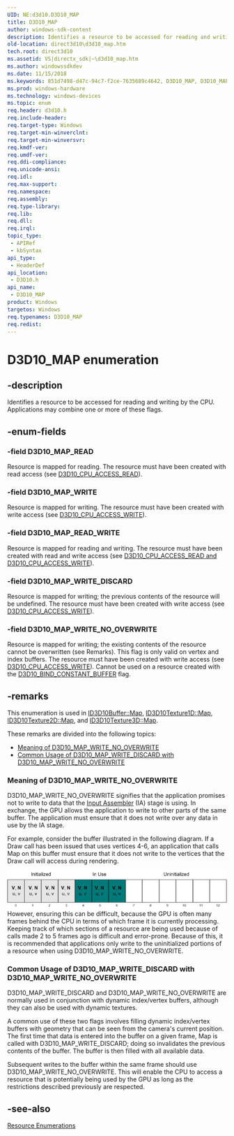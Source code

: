 ```yaml
---
UID: NE:d3d10.D3D10_MAP
title: D3D10_MAP
author: windows-sdk-content
description: Identifies a resource to be accessed for reading and writing by the CPU. Applications may combine one or more of these flags.
old-location: direct3d10\d3d10_map.htm
tech.root: direct3d10
ms.assetid: VS|directx_sdk|~\d3d10_map.htm
ms.author: windowssdkdev
ms.date: 11/15/2018
ms.keywords: 851d7498-d47c-94c7-f2ce-7635689c4642, D3D10_MAP, D3D10_MAP enumeration [Direct3D 10], D3D10_MAP_READ, D3D10_MAP_READ_WRITE, D3D10_MAP_WRITE, D3D10_MAP_WRITE_DISCARD, D3D10_MAP_WRITE_NO_OVERWRITE, d3d10/D3D10_MAP, d3d10/D3D10_MAP_READ, d3d10/D3D10_MAP_READ_WRITE, d3d10/D3D10_MAP_WRITE, d3d10/D3D10_MAP_WRITE_DISCARD, d3d10/D3D10_MAP_WRITE_NO_OVERWRITE, direct3d10.d3d10_map
ms.prod: windows-hardware
ms.technology: windows-devices
ms.topic: enum
req.header: d3d10.h
req.include-header: 
req.target-type: Windows
req.target-min-winverclnt: 
req.target-min-winversvr: 
req.kmdf-ver: 
req.umdf-ver: 
req.ddi-compliance: 
req.unicode-ansi: 
req.idl: 
req.max-support: 
req.namespace: 
req.assembly: 
req.type-library: 
req.lib: 
req.dll: 
req.irql: 
topic_type:
 - APIRef
 - kbSyntax
api_type:
 - HeaderDef
api_location:
 - D3D10.h
api_name:
 - D3D10_MAP
product: Windows
targetos: Windows
req.typenames: D3D10_MAP
req.redist: 
---
```


# D3D10_MAP enumeration


## -description


Identifies a resource to be accessed for reading and writing by the CPU. Applications may combine one or more of these flags.


## -enum-fields




### -field D3D10_MAP_READ

Resource is mapped for reading. The resource must have been created with read access (see <a href="https://msdn.microsoft.com/0f3dfe49-f4e0-4a66-a6f7-47170b0daa0b">D3D10_CPU_ACCESS_READ</a>).


### -field D3D10_MAP_WRITE

Resource is mapped for writing. The resource must have been created with write access (see <a href="https://msdn.microsoft.com/0f3dfe49-f4e0-4a66-a6f7-47170b0daa0b">D3D10_CPU_ACCESS_WRITE</a>).


### -field D3D10_MAP_READ_WRITE

Resource is mapped for reading and writing. The resource must have been created with read and write access (see <a href="https://msdn.microsoft.com/0f3dfe49-f4e0-4a66-a6f7-47170b0daa0b">D3D10_CPU_ACCESS_READ and D3D10_CPU_ACCESS_WRITE</a>).


### -field D3D10_MAP_WRITE_DISCARD

Resource is mapped for writing; the previous contents of the resource will be undefined. The resource must have been created with write access (see <a href="https://msdn.microsoft.com/0f3dfe49-f4e0-4a66-a6f7-47170b0daa0b">D3D10_CPU_ACCESS_WRITE</a>).


### -field D3D10_MAP_WRITE_NO_OVERWRITE

Resource is mapped for writing; the existing contents of the resource cannot be overwritten (see Remarks). This flag is only valid on vertex and index buffers. The resource must have been created with write access (see <a href="https://msdn.microsoft.com/0f3dfe49-f4e0-4a66-a6f7-47170b0daa0b">D3D10_CPU_ACCESS_WRITE</a>). Cannot be used on a resource created with the <a href="https://msdn.microsoft.com/3bbefc3b-ad05-499b-bbec-f370bf08a7f4">D3D10_BIND_CONSTANT_BUFFER</a> flag.


## -remarks



This enumeration is used in <a href="https://msdn.microsoft.com/c863ef55-757d-4c0b-ba59-28d30499cf79">ID3D10Buffer::Map</a>, <a href="https://msdn.microsoft.com/ff11d7a7-2e9a-4220-9aa2-c9a96355cc0d">ID3D10Texture1D::Map</a>, <a href="https://msdn.microsoft.com/40d0d246-bed9-48a2-9c00-68a5c58f49a5">ID3D10Texture2D::Map</a>, and <a href="https://msdn.microsoft.com/5cd7a5f0-4a74-4760-a709-d7941025699d">ID3D10Texture3D::Map</a>.

These remarks are divided into the following topics:


<ul>
<li><a href="https://docs.microsoft.com/">Meaning of D3D10_MAP_WRITE_NO_OVERWRITE</a></li>
<li><a href="https://docs.microsoft.com/">Common Usage of D3D10_MAP_WRITE_DISCARD with D3D10_MAP_WRITE_NO_OVERWRITE</a></li>
</ul>


<h3><a id="NO_OVERWRITE_DETAILS"></a><a id="no_overwrite_details"></a>Meaning of D3D10_MAP_WRITE_NO_OVERWRITE</h3>
D3D10_MAP_WRITE_NO_OVERWRITE signifies that the application promises not to write to data that the <a href="https://msdn.microsoft.com/71141a5e-2d79-4b02-8370-c0cbc8618908">Input Assembler</a> (IA) stage is using. In exchange, the GPU allows the application to write to other parts of the same buffer.  The application must ensure that it does not write over any data in use by the IA stage.

For example, consider the buffer illustrated in the following diagram. If a Draw call has been issued that uses vertices 4-6, an application that calls Map on this buffer must ensure that it does not write to the vertices that the Draw call will access during rendering.

<img alt="Diagram of vertex data in different stages of utilization" src="./images/d3d10_map_nooverwrite.png"/>
However, ensuring this can be difficult, because the GPU is often many frames behind the CPU in terms of which frame it is currently processing. Keeping track of which sections of a resource are being used because of calls made 2 to 5 frames ago is difficult and error-prone. Because of this, it is recommended that applications only write to the uninitialized portions of a resource when using D3D10_MAP_WRITE_NO_OVERWRITE.

<h3><a id="DISCARD_NO_OVERWRITE_USES"></a><a id="discard_no_overwrite_uses"></a>Common Usage of D3D10_MAP_WRITE_DISCARD with D3D10_MAP_WRITE_NO_OVERWRITE</h3>
D3D10_MAP_WRITE_DISCARD and D3D10_MAP_WRITE_NO_OVERWRITE are normally used in conjunction with dynamic index/vertex buffers, although they can also be used with dynamic textures.

A common use of these two flags involves filling dynamic index/vertex buffers with geometry that can be seen from the camera's current position. The first time that data is entered into the buffer on a given frame, Map is called with D3D10_MAP_WRITE_DISCARD; doing so invalidates the previous contents of the buffer. The buffer is then filled with all available data.

Subsequent writes to the buffer within the same frame should use D3D10_MAP_WRITE_NO_OVERWRITE. This will enable the CPU to access a resource that is potentially being used by the GPU as long as the restrictions described previously are respected.




## -see-also




<a href="https://msdn.microsoft.com/c986b22c-2960-4571-98bc-028c9f41ec65">Resource Enumerations</a>
 

 

